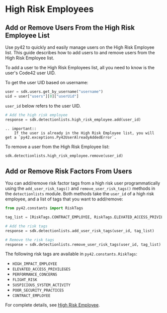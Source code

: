 # High Risk Employees

## Add or Remove Users From the High Risk Employee List

Use py42 to quickly and easily manage users on the High Risk Employee list. This guide describes how to add users to and
remove users from the High Risk Employee list.

To add a user to the High Risk Employees list, all you need to know is the user's Code42 user UID.

To get the user UID based on username:

```python
user = sdk.users.get_by_username("username")
uid = user["users"][0]["userUid"]
```

`user_id` below refers to the user UID.

```python
# Add the high risk employee
response = sdk.detectionlists.high_risk_employee.add(user_id)
```

```eval_rst
.. important::
    If the user is already in the High Risk Employee list, you will get a `py42.exceptions.Py42UserAlreadyAddedError`.

```

To remove a user from the High Risk Employee list:
```python
sdk.detectionlists.high_risk_employee.remove(user_id)
```

## Add or Remove Risk Factors From Users

You can add/remove risk factor tags from a high risk user programmatically using the `add_user_risk_tags()` and
`remove_user_risk_tags()` methods in the `detectionlists` module. Both methods take the `user_id` of a high risk employee, and a list of tags that
you want to add/remove:

```python
from py42.constants import RiskTags

tag_list = [RiskTags.CONTRACT_EMPLOYEE, RiskTags.ELEVATED_ACCESS_PRIVILEGES]

# Add the risk tags
response = sdk.detectionlists.add_user_risk_tags(user_id, tag_list)

# Remove the risk tags
response = sdk.detectionlists.remove_user_risk_tags(user_id, tag_list)
```

The following risk tags are available in `py42.constants.RiskTags`:

- `HIGH_IMPACT_EMPLOYEE`
- `ELEVATED_ACCESS_PRIVILEGES`
- `PERFORMANCE_CONCERNS`
- `FLIGHT_RISK`
- `SUSPICIOUS_SYSTEM_ACTIVITY`
- `POOR_SECURITY_PRACTICES`
- `CONTRACT_EMPLOYEE`


For complete details, see
 [High Risk Employee](../methoddocs/detectionlists.html#high-risk-employee).
